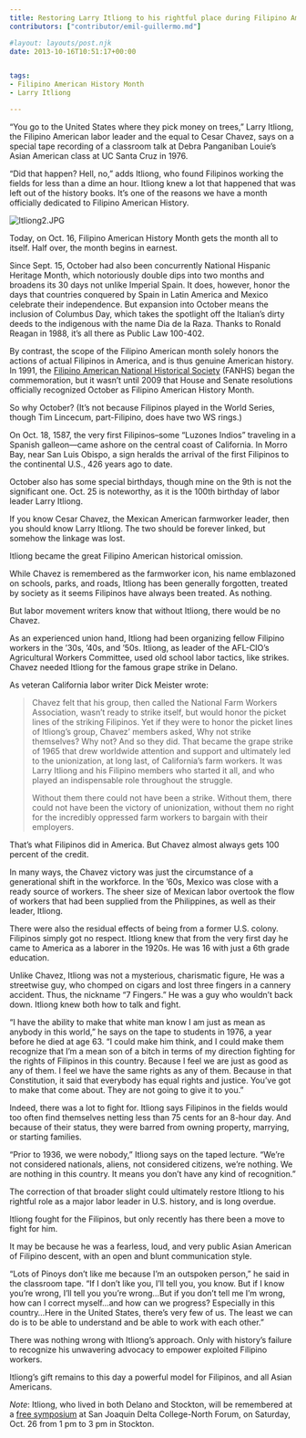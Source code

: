 ```yaml
---
title: Restoring Larry Itliong to his rightful place during Filipino American History Month
contributors: ["contributor/emil-guillermo.md"]

#layout: layouts/post.njk
date: 2013-10-16T10:51:17+00:00


tags:
- Filipino American History Month
- Larry Itliong

---
```


“You go to the United States where they pick money on trees,” Larry Itliong, the
Filipino American labor leader and the equal to Cesar Chavez, says on a special
tape recording of a classroom talk at Debra Panganiban Louie’s Asian American
class at UC Santa Cruz in 1976.

“Did that happen? Hell, no,” adds Itliong, who found Filipinos working the
fields for less than a dime an hour. Itliong knew a lot that happened that was
left out of the history books. It’s one of the reasons we have a month
officially dedicated to Filipino American History.

![Itliong2.JPG](/uploads/Itliong2.JPG)

Today, on Oct. 16, Filipino American History Month gets the month all to itself.
Half over, the month begins in earnest.

Since Sept. 15, October had also been concurrently National Hispanic Heritage
Month, which notoriously double dips into two months and broadens its 30 days
not unlike Imperial Spain. It does, however, honor the days that countries
conquered by Spain in Latin America and Mexico celebrate their independence. But
expansion into October means the inclusion of Columbus Day, which takes the
spotlight off the Italian’s dirty deeds to the indigenous with the name Dia de
la Raza. Thanks to Ronald Reagan in 1988, it’s all there as Public Law 100-402.

By contrast, the scope of the Filipino American month solely honors the actions
of actual Filipinos in America, and is thus genuine American history. In 1991,
the [Filipino American National Historical
Society](https://www.fanhs-national.org/) (FANHS) began the commemoration, but it
wasn’t until 2009 that House and Senate resolutions officially recognized
October as Filipino American History Month.

So why October? (It’s not because Filipinos played in the World Series, though
Tim Lincecum, part-Filipino, does have two WS rings.)

On Oct. 18, 1587, the very first Filipinos–some “Luzones Indios” traveling in a
Spanish galleon—came ashore on the central coast of California. In Morro Bay,
near San Luis Obispo, a sign heralds the arrival of the first Filipinos to the
continental U.S., 426 years ago to date.

October also has some special birthdays, though mine on the 9th is not the
significant one. Oct. 25 is noteworthy, as it is the 100th birthday of labor
leader Larry Itliong.

If you know Cesar Chavez, the Mexican American farmworker leader, then you
should know Larry Itliong. The two should be forever linked, but somehow the
linkage was lost.

Itliong became the great Filipino American historical omission.

While Chavez is remembered as the farmworker icon, his name emblazoned on
schools, parks, and roads, Itliong has been generally forgotten, treated by
society as it seems Filipinos have always been treated. As nothing.

But labor movement writers know that without Itliong, there would be no Chavez.

As an experienced union hand, Itliong had been organizing fellow Filipino
workers in the ’30s, ’40s, and ’50s. Itliong, as leader of the AFL-CIO’s
Agricultural Workers Committee, used old school labor tactics, like strikes.
Chavez needed Itliong for the famous grape strike in Delano.

As veteran California labor writer Dick Meister wrote:

> Chavez felt that his group, then called the National Farm Workers Association,
> wasn’t ready to strike itself, but would honor the picket lines of the striking
> Filipinos. Yet if they were to honor the picket lines of Itliong’s group,
> Chavez’ members asked, Why not strike themselves? Why not? And so they did.
> That became the grape strike of 1965 that drew worldwide attention and support
> and ultimately led to the unionization, at long last, of California’s farm
> workers. It was Larry Itliong and his Filipino members who started it all, and
> who played an indispensable role throughout the struggle.
>
> Without them there could not have been a strike. Without them, there could not
> have been the victory of unionization, without them no right for the incredibly
> oppressed farm workers to bargain with their employers.

That’s what Filipinos did in America. But Chavez almost always gets 100 percent
of the credit.

In many ways, the Chavez victory was just the circumstance of a generational
shift in the workforce. In the ’60s, Mexico was close with a ready source of
workers. The sheer size of Mexican labor overtook the flow of workers that had
been supplied from the Philippines, as well as their leader, Itliong.

There were also the residual effects of being from a former U.S. colony.
Filipinos simply got no respect. Itliong knew that from the very first day he
came to America as a laborer in the 1920s. He was 16 with just a 6th grade
education.

Unlike Chavez, Itliong was not a mysterious, charismatic figure, He was a
streetwise guy, who chomped on cigars and lost three fingers in a cannery
accident. Thus, the nickname “7 Fingers.” He was a guy who wouldn’t back down.
Itliong knew both how to talk and fight.

“I have the ability to make that white man know I am just as mean as anybody in
this world,” he says on the tape to students in 1976, a year before he died at
age 63. “I could make him think, and I could make them recognize that I’m a mean
son of a bitch in terms of my direction fighting for the rights of Filipinos in
this country. Because I feel we are just as good as any of them. I feel we have
the same rights as any of them. Because in that Constitution, it said that
everybody has equal rights and justice. You’ve got to make that come about. They
are not going to give it to you.”

Indeed, there was a lot to fight for. Itliong says Filipinos in the fields would
too often find themselves netting less than 75 cents for an 8-hour day. And
because of their status, they were barred from owning property, marrying, or
starting families.

“Prior to 1936, we were nobody,” Itliong says on the taped lecture. “We’re not
considered nationals, aliens, not considered citizens, we’re nothing. We are
nothing in this country. It means you don’t have any kind of recognition.”

The correction of that broader slight could ultimately restore Itliong to his
rightful role as a major labor leader in U.S. history, and is long overdue.

Itliong fought for the Filipinos, but only recently has there been a move to
fight for him.

It may be because he was a fearless, loud, and very public Asian American of
Filipino descent, with an open and blunt communication style.

“Lots of Pinoys don’t like me because I’m an outspoken person,” he said in the
classroom tape. “If I don’t like you, I’ll tell you, you know. But if I know
you’re wrong, I’ll tell you you’re wrong…But if you don’t tell me I’m wrong, how
can I correct myself…and how can we progress? Especially in this country…Here in
the United States, there’s very few of us. The least we can do is to be able to
understand and be able to work with each other.”

There was nothing wrong with Itliong’s approach. Only with history’s failure to
recognize his unwavering advocacy to empower exploited Filipino workers.

Itliong’s gift remains to this day a powerful model for Filipinos, and all Asian
Americans.

_Note_: Itliong, who lived in both Delano and Stockton, will be remembered at a
[free symposium](https://www.facebook.com/events/176620665863801/176667519192449/?notif_t=plan_mall_activity)
at San Joaquin Delta College-North Forum, on Saturday, Oct. 26 from 1 pm to 3 pm
in Stockton.
